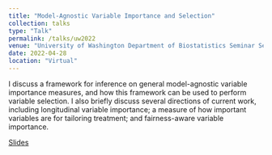 ```yaml
---
title: "Model-Agnostic Variable Importance and Selection"
collection: talks
type: "Talk"
permalink: /talks/uw2022
venue: "University of Washington Department of Biostatistics Seminar Series"
date: 2022-04-28
location: "Virtual"
---
```


I discuss a framework for inference on general model-agnostic variable importance measures, and how this framework can be used to perform variable selection. I also briefly discuss several directions of current work, including longitudinal variable importance; a measure of how important variables are for tailoring treatment; and fairness-aware variable importance.

[Slides](https://bdwilliamson.github.io/ensembleselect/)

